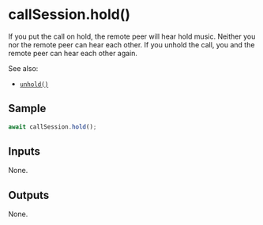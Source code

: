 # callSession.hold()

If you put the call on hold, the remote peer will hear hold music. Neither you
nor the remote peer can hear each other. If you unhold the call, you and the
remote peer can hear each other again.

See also:

- [`unhold()`](unhold.md)

## Sample

```ts
await callSession.hold();
```

## Inputs

None.

## Outputs

None.
